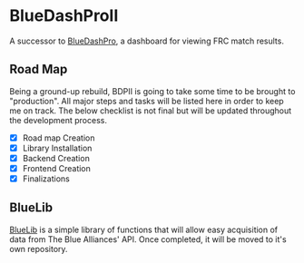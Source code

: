 # BlueDashProII

A successor to [BlueDashPro](https://github.com/sykeben/BlueDashPro), a dashboard for viewing FRC match results.

## Road Map

Being a ground-up rebuild, BDPII is going to take some time to be brought to "production". All major steps and tasks will be listed here in order to keep me on track. The below checklist is not final but will be updated throughout the development process.

- [x]  Road map Creation
- [x]  Library Installation
- [x]  Backend Creation
- [x]  Frontend Creation
- [x]  Finalizations

## BlueLib

[BlueLib](backend/bluelib.js) is a simple library of functions that will allow easy acquisition of data from The Blue Alliances' API. Once completed, it will be moved to it's own repository.
